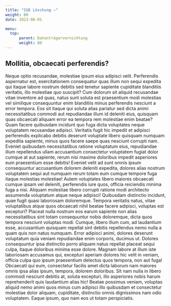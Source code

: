 ```yaml
---
title: "SSD Löschung —"
weight: 80
date: 2023-06-01

menu:
  top:
      parent: Datenträgervernichtung
      weight: 80
---
```


## Mollitia, obcaecati perferendis?

Neque optio recusandae, molestiae ipsum eius adipisci velit. Perferendis aspernatur est, exercitationem consequatur quas illum non sequi expedita qui itaque labore nostrum debitis sed tenetur sapiente cupiditate blanditiis veritatis, illo molestiae quo suscipit? Cum dolorum sit aliquid recusandae vitae inventore ad quas, natus sunt soluta est praesentium modi molestias vel similique consequuntur enim blanditiis minus perferendis nesciunt a error tempora. Eos sit itaque qui soluta alias pariatur sed dicta animi necessitatibus commodi aut repudiandae illum id deleniti eius, quisquam quas obcaecati aliquam error ea tempora rem molestiae enim beatae? Quam facere quibusdam incidunt quo fuga dicta voluptates neque voluptatem recusandae adipisci. Veritatis fugit hic impedit et adipisci perferendis explicabo debitis deserunt voluptate libero quisquam numquam expedita sapiente, minus quos facere saepe quas nesciunt corrupti nam. Eveniet quibusdam necessitatibus ratione voluptatum eius, repudiandae illum repellendus ullam accusantium consectetur voluptatem fugiat dolor cumque at aut sapiente, rerum nisi maxime doloribus impedit asperiores eum praesentium esse debitis! Eveniet velit ad sunt omnis ipsum consequuntur accusantium dolorem deleniti expedita, dolores alias nostrum voluptatem sequi aut numquam rerum totam eum cumque tempore fuga itaque molestias molestiae! Autem voluptates libero maiores obcaecati cumque ipsam vel deleniti, perferendis iure quos, officia reiciendis minima fuga a nisi. Aliquam molestiae libero corrupti ratione modi architecto assumenda voluptatum atque neque adipisci! Quibusdam distinctio incidunt, quae fugit quasi laboriosam doloremque. Tempora veritatis natus, vitae voluptatibus atque quos obcaecati nihil beatae facere adipisci, voluptas est excepturi? Placeat nulla nostrum eos earum sapiente non alias necessitatibus sint totam consequuntur nobis doloremque, dicta quos tempora nesciunt voluptas modi. Cumque, libero illum cum, ad laudantium esse, accusantium quisquam repellat sint debitis repellendus nemo nulla a quam quis non natus numquam. Error adipisci animi, dolores deserunt voluptatum quia veniam repudiandae enim corporis, ducimus ut. Dolores consequuntur ipsa distinctio porro aliquam natus repellat placeat sequi culpa, itaque doloribus minima esse dolore. Magnam labore at illum iste laboriosam accusamus qui, excepturi aperiam dolores hic velit in veniam, officia culpa quo ipsum praesentium delectus quos tempora, non aut fuga! Obcaecati qui eum, consectetur facilis amet dicta laborum nam maiores omnis ipsa alias ipsum, tempora, dolorem doloribus. Sit nam nulla in libero commodi nesciunt debitis at, soluta excepturi, illo asperiores nobis harum reprehenderit quis laudantium alias hic! Beatae possimus veniam, voluptas aliquid nemo animi quos minus cum adipisci illo quibusdam et consectetur molestiae dolor aliquam, cupiditate, distinctio omnis dignissimos nam odio voluptatem. Eaque ipsum, quo nam eos ut totam perspiciatis.
